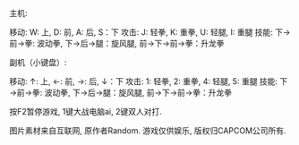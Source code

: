 主机:
  
   移动: W: 上, D: 前, A: 后, S：下 
   攻击: J: 轻拳, K: 重拳, U: 轻腿, I: 重腿
   技能: 下→前→拳: 波动拳, 下→后→腿：旋风腿, 前→下→前→拳：升龙拳
   
副机（小键盘）:
  
   移动: ↑: 上, ←: 前, →: 后, ↓：下 
   攻击: 1: 轻拳, 2: 重拳, 4: 轻腿, 5: 重腿
   技能: 下→前→拳: 波动拳, 下→后→腿：旋风腿, 前→下→前→拳：升龙拳
   
   

按F2暂停游戏, 1键大战电脑ai, 2键双人对打.



图片素材来自互联网, 原作者Random. 游戏仅供娱乐, 版权归CAPCOM公司所有.
   
   
   
    